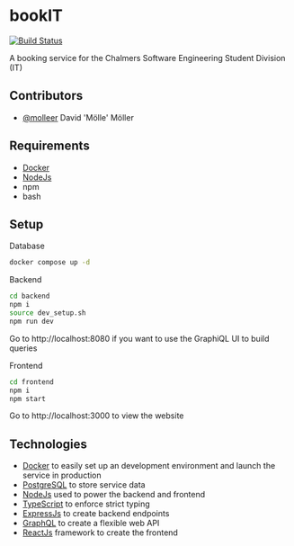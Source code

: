# bookIT

[![Build Status](https://travis-ci.com/molleer/bookit.svg?token=ES9SJGmRYiEL9bzd8RLb&branch=main)](https://travis-ci.com/molleer/bookit)

A booking service for the Chalmers Software Engineering Student Division (IT)

## Contributors

- [@molleer](https://github.com/molleer/) David 'Mölle' Möller

## Requirements

- [Docker](https://www.docker.com/)
- [NodeJs](https://nodejs.org/en/)
- npm
- bash

## Setup

Database

```sh
docker compose up -d
```

Backend

```sh
cd backend
npm i
source dev_setup.sh
npm run dev
```

Go to http://localhost:8080 if you want to use the GraphiQL UI to build queries

Frontend

```sh
cd frontend
npm i
npm start
```

Go to http://localhost:3000 to view the website

## Technologies

- [Docker](https://www.docker.com/) to easily set up an development environment and launch the service in production
- [PostgreSQL](https://www.postgresql.org/) to store service data
- [NodeJs](https://nodejs.org/en/) used to power the backend and frontend
- [TypeScript](https://www.typescriptlang.org/) to enforce strict typing
- [ExpressJs](http://expressjs.com/) to create backend endpoints
- [GraphQL](https://graphql.org/) to create a flexible web API
- [ReactJs](https://reactjs.org/) framework to create the frontend

<!-- [Redis](https://redis.io/) to store user sessions-->

